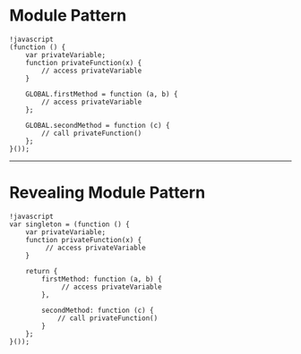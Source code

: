 # Module Pattern

	!javascript
	(function () { 
		var privateVariable; 
		function privateFunction(x) { 
			// access privateVariable
		} 
		
		GLOBAL.firstMethod = function (a, b) { 
			// access privateVariable
		}; 
		
		GLOBAL.secondMethod = function (c) { 
			// call privateFunction()
		};
	}());

---

# Revealing Module Pattern

	!javascript
	var singleton = (function () { 
		var privateVariable; 
		function privateFunction(x) { 
			 // access privateVariable
		} 
		
		return { 
			firstMethod: function (a, b) {
				 // access privateVariable
			},
			
			secondMethod: function (c) {
				// call privateFunction()
			}
		};
	}());